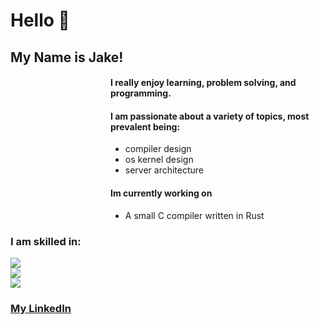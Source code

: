 <div>
  <h1>Hello 👋</h1>
  <!--   <img src="https://i.imgur.com/mBOLoZc.gif" alt="a nice pixel art of a scenic view, with a tree and leaves falling"></img> -->
  

  ## My Name is Jake!

  <div align="left" style="margin-left: 10rem;">

  #### I really enjoy learning, problem solving, and programming.

  #### I am passionate about a variety of topics, most prevalent being:

  - compiler design
  - os kernel design
  - server architecture

  #### Im currently working on

  - A small C compiler written in Rust
  </div>

  ### I am skilled in:

  <div>
    <a href="https://skillicons.dev">
      <img src="https://skillicons.dev/icons?i=rust,python,java,javascript,typescript,git,linux" /><br>
      <img src="https://skillicons.dev/icons?i=angular,arduino,aws,django,html,css,eclipse" /><br>
      <img src="https://skillicons.dev/icons?i=github,gradle,heroku,mysql,postman,spring,threejs" /><br>
    </a>
  </div>

  ### [My LinkedIn](https://www.linkedin.com/in/jake-snell-016684242/)


</div>
